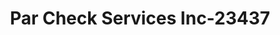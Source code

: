 ---
f_zip-code: 17217
f_state-code: PA
title: Par Check Services Inc-23437
f_phone: 610-361-8600
f_city-only: Concord
f_address: 2 Cherry Concord
f_location-unique-id: '23437'
slug: par-check-services-inc-23437
updated-on: '2024-05-30T13:46:58.046Z'
created-on: '2024-05-30T13:36:59.803Z'
published-on: '2024-05-30T13:54:32.469Z'
f_city-state: cms/city/concord-pa.md
f_company: cms/company/par-check-services-inc.md
f_state: cms/state/pennsylvania.md
layout: '[payday-loan].html'
tags: payday-loan
---